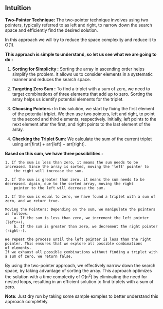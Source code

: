 ## Intuition

**Two-Pointer Technique:**
The two-pointer technique involves using two pointers, typically referred to as left and right, to narrow down the 
search space and efficiently find the desired solution.

In this approach we will try to reduce the space complexity and reduce it to O(1).

**This approach is simple to understand, so let us see what we are going to do :** 

1. **Sorting for Simplicity :** Sorting the array in ascending order helps simplify the problem. It allows us to consider elements in a systematic manner and reduces the search space. 

2. **Targeting Zero Sum :** To find a triplet with a sum of zero, we need to target combinations of three elements that add up to zero. Sorting the array helps us identify potential elements for the triplet.

3. **Choosing Pointers :** In this solution, we start by fixing the first element of the potential triplet. We then use two pointers, left and right, to point to the second and third elements, respectively. Initially, left points to the next element after the first, and right points to the last element of the array.

4. **Checking the Triplet Sum:** We calculate the sum of the current triplet using arr[first] + arr[left] + arr[right]. 
    
**Based on this sum, we have three possibilities :** 
```
1. If the sum is less than zero, it means the sum needs to be increased. Since the array is sorted, moving the 'left' pointer to
    the right will increase the sum.
  
2. If the sum is greater than zero, it means the sum needs to be decreased. Again, due to the sorted array, moving the right
    pointer to the left will decrease the sum.

3. If the sum is equal to zero, we have found a triplet with a sum of zero, and we return true.
    
Moving the Pointers: Depending on the sum, we manipulate the pointers as follows:
    a. If the sum is less than zero, we increment the left pointer (left++).
    b. If the sum is greater than zero, we decrement the right pointer (right--).
   
We repeat the process until the left pointer is less than the right pointer. This ensures that we explore all possible combinations
of elements.
If we exhaust all possible combinations without finding a triplet with a sum of zero, we return false.
```

By using the two-pointer approach, we effectively narrow down the search space, by taking advantage of sorting the array. This approach optimizes the solution with a time complexity of O(n<sup>2</sup>) by eliminating the need for nested loops, resulting in an efficient solution to find triplets with a sum of zero.

**Note:** Just dry run by taking some sample exmples to better understand this approach completely.